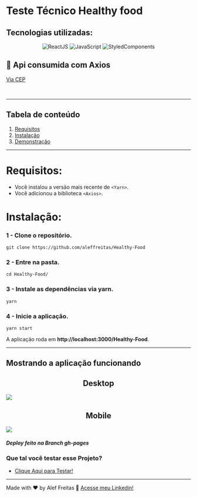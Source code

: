 # Teste Técnico Healthy food 

## Tecnologias utilizadas:
<p align="center">
  <img alt="ReactJS" src="https://img.shields.io/badge/ReactJS-61dafb?style=for-the-badge&logo=react&logoColor=white">
  <img alt="JavaScript" src="https://img.shields.io/badge/JavaScript-F0DB4F?style=for-the-badge&logo=javascript&logoColor=white">
  <img alt="StyledComponents" src="https://img.shields.io/badge/StyledComponents-424242?style=for-the-badge&logo=styledcomponents&logoColor=pink">  
</p>

## 🔗 Api consumida com Axios

[Via CEP](https://viacep.com.br/)

<br>

*******
## Tabela de conteúdo

 1. [Requisitos](#requirements)
 1. [Instalação](#installation)
 2. [Demonstração](#demonstration)

*******

<div class="requirements">

# **Requisitos**:
* Você instalou a versão mais recente de `<Yarn>`.
* Você adicionou a biblioteca `<Axios>`.

</div>

<div id="installation">


# **Instalação**:

### **1 -** Clone o repositório.
```console
git clone https://github.com/aleffreitas/Healthy-Food
```

### **2 -** Entre na pasta.
```console
cd Healthy-Food/
```

### **3 -** Instale as dependências via **yarn**.
```console
yarn
```
### **4 -** Inicie a aplicação.

```console
yarn start
```
A aplicação roda em **http://localhost:3000/Healthy-Food**.

---
</div>

<div id="demonstration">

## **Mostrando a aplicação funcionando**
</div>
<h2 align="center">Desktop</h2>
<img src="./github/healthyfooddesktop.gif"/>

<h2 align="center">Mobile</h2>
<img src="./github/healthyfoodmobile.gif"/>

<h5>Deploy feito na Branch gh-pages</h5>

<h3 align="left">Que tal você testar esse Projeto?</h3>

- [Clique Aqui para Testar!](https://aleffreitas.github.io/Healthy-Food/)

---

Made with ❤️ by Alef Freitas 👋 [Acesse meu Linkedin!](https://br.linkedin.com/in/aleffreitas)

